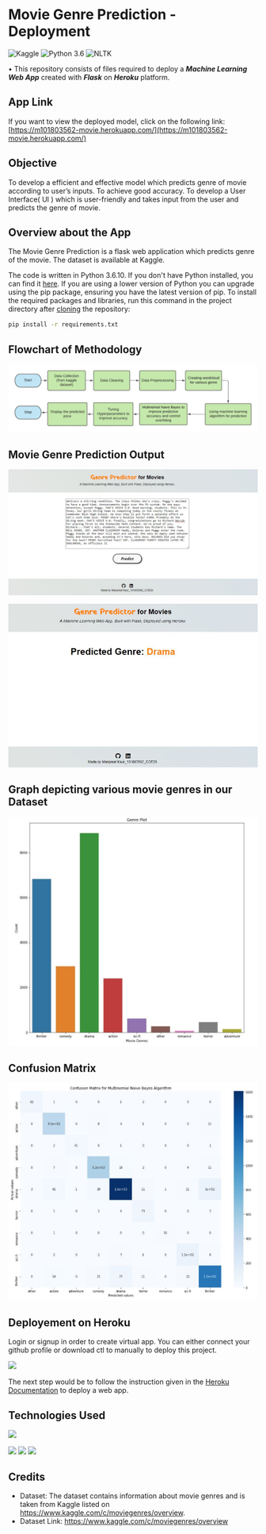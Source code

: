 # Movie Genre Prediction - Deployment
![Kaggle](https://img.shields.io/badge/Dataset-Kaggle-blue.svg) ![Python 3.6](https://img.shields.io/badge/Python-3.6-brightgreen.svg) ![NLTK](https://img.shields.io/badge/Library-NLTK-orange.svg)

• This repository consists of files required to deploy a ___Machine Learning Web App___ created with ___Flask___ on ___Heroku___ platform.

## App Link
If you want to view the deployed model, click on the following link:<br />
[https://m101803562-movie.herokuapp.com/](https://m101803562-movie.herokuapp.com/)

## Objective
To develop a efficient and effective model which predicts genre of movie according to user’s inputs.
To achieve good accuracy.
To develop a User Interface( UI ) which is user-friendly and takes input from the user and predicts the genre of movie.

## Overview about the App
The Movie Genre Prediction is a flask web application which predicts genre of the movie. The dataset is available at Kaggle. 

The code is written in Python 3.6.10. If you don't have Python installed, you can find it [here](https://www.python.org/downloads/). If you are using a lower version of Python you can upgrade using the pip package, ensuring you have the latest version of pip. To install the required packages and libraries, run this command in the project directory after [cloning](https://www.howtogeek.com/451360/how-to-clone-a-github-repository/) the repository:
```bash
pip install -r requirements.txt
```

## Flowchart of Methodology
![Flowchart of Methodology](https://github.com/mkaur7999/movie/blob/main/Flowchart_of_methodology_movie.jpeg)

## Movie Genre Prediction Output 
![Movie Genre Prediction ](https://github.com/mkaur7999/movie/blob/main/input.JPG)

![Movie Genre Prediction ](https://github.com/mkaur7999/movie/blob/main/output.JPG)

## Graph depicting various movie genres in our Dataset
![Movie Genre  ](https://github.com/mkaur7999/movie/blob/main/genre.JPG)

## Confusion Matrix
![Confusion Matrix ](https://github.com/mkaur7999/movie/blob/main/confusion_matrix.JPG)
## Deployement on Heroku
Login or signup in order to create virtual app. You can either connect your github profile or download ctl to manually to deploy this project.

[![](https://i.imgur.com/dKmlpqX.png)](https://heroku.com)

The next step would be to follow the instruction given in the [Heroku Documentation](https://devcenter.heroku.com/articles/getting-started-with-python) to deploy a web app.

## Technologies Used

![](https://forthebadge.com/images/badges/made-with-python.svg)

[<img target="_blank" src="https://flask.palletsprojects.com/en/1.1.x/_images/flask-logo.png" width=170>](https://flask.palletsprojects.com/en/1.1.x/) [<img target="_blank" src="https://number1.co.za/wp-content/uploads/2017/10/gunicorn_logo-300x85.png" width=280>](https://gunicorn.org) [<img target="_blank" src="https://scikit-learn.org/stable/_static/scikit-learn-logo-small.png" width=200>](https://scikit-learn.org/stable/) 

## Credits
* Dataset: The dataset contains information about movie genres and is taken from Kaggle listed on https://www.kaggle.com/c/moviegenres/overview.
* Dataset Link: https://www.kaggle.com/c/moviegenres/overview

